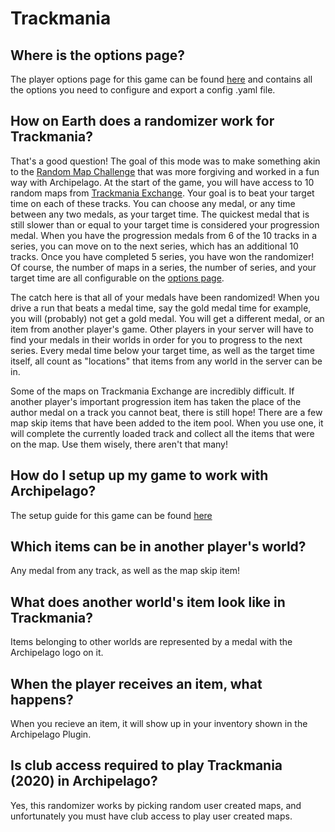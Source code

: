 # Trackmania

## Where is the options page?

The player options page for this game can be found [here](../player-options) and contains all the options you need to configure and export a config .yaml file.

## How on Earth does a randomizer work for Trackmania?

That's a good question! The goal of this mode was to make something akin to the [Random Map Challenge](https://flinkblog.de/RMC/) that was more forgiving and worked in a fun way with Archipelago. At the start of the game, you will have access to 10 random maps from [Trackmania Exchange](https://trackmania.exchange/). Your goal is to beat your target time on each of these tracks. You can choose any medal, or any time between any two medals, as your target time. The quickest medal that is still slower than or equal to your target time is considered your progression medal. When you have the progression medals from 6 of the 10 tracks in a series, you can move on to the next series, which has an additional 10 tracks. Once you have completed 5 series, you have won the randomizer! Of course, the number of maps in a series, the number of series, and your target time are all configurable on the [options page](../player-options).

The catch here is that all of your medals have been randomized! When you drive a run that beats a medal time, say the gold medal time for example, you will (probably) not get a gold medal. You will get a different medal, or an item from another player's game. Other players in your server will have to find your medals in their worlds in order for you to progress to the next series. Every medal time below your target time, as well as the target time itself, all count as "locations" that items from any world in the server can be in.

Some of the maps on Trackmania Exchange are incredibly difficult. If another player's important progression item has taken the place of the author medal on a track you cannot beat, there is still hope! There are a few map skip items that have been added to the item pool. When you use one, it will complete the currently loaded track and collect all the items that were on the map. Use them wisely, there aren't that many!

## How do I setup up my game to work with Archipelago?

The setup guide for this game can be found [here](../../../tutorial/Trackmania/setup/en)

## Which items can be in another player's world?

Any medal from any track, as well as the map skip item!

## What does another world's item look like in Trackmania?

Items belonging to other worlds are represented by a medal with the Archipelago logo on it.

## When the player receives an item, what happens?

When you recieve an item, it will show up in your inventory shown in the Archipelago Plugin.

## Is club access required to play Trackmania (2020) in Archipelago?

Yes, this randomizer works by picking random user created maps, and unfortunately you must have club access to play user created maps.

